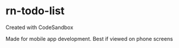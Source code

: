 # rn-todo-list
Created with CodeSandbox

Made for mobile app development. Best if viewed on phone screens
